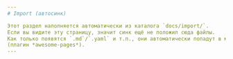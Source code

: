 ```yaml
---
# Import (автосинк)

Этот раздел наполняется автоматически из каталога `docs/import/`.
Если вы видите эту страницу, значит синк ещё не положил сюда файлы.
Как только появятся `.md`/`.yaml` и т.п., они автоматически попадут в меню
(плагин *awesome-pages*).
---
```

